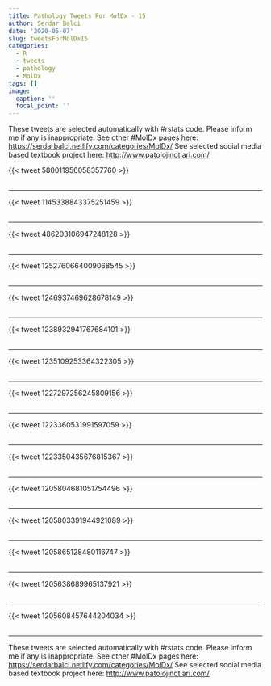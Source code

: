 ```yaml
---
title: Pathology Tweets For MolDx - 15
author: Serdar Balci
date: '2020-05-07'
slug: tweetsForMolDx15
categories:
  - R
  - tweets
  - pathology
  - MolDx
tags: []
image:
  caption: ''
  focal_point: ''
---
```



These tweets are selected automatically with #rstats code. Please inform me if any is inappropriate.
See other #MolDx pages here: https://serdarbalci.netlify.com/categories/MolDx/ 
See selected social media based textbook project here: http://www.patolojinotlari.com/

{{< tweet 580011956058357760 >}}
<br>
<br>
<hr>
{{< tweet 1145338843375251459 >}}
<br>
<br>
<hr>
{{< tweet 486203106947248128 >}}
<br>
<br>
<hr>
{{< tweet 1252760664009068545 >}}
<br>
<br>
<hr>
{{< tweet 1246937469628678149 >}}
<br>
<br>
<hr>
{{< tweet 1238932941767684101 >}}
<br>
<br>
<hr>
{{< tweet 1235109253364322305 >}}
<br>
<br>
<hr>
{{< tweet 1227297256245809156 >}}
<br>
<br>
<hr>
{{< tweet 1223360531991597059 >}}
<br>
<br>
<hr>
{{< tweet 1223350435676815367 >}}
<br>
<br>
<hr>
{{< tweet 1205804681051754496 >}}
<br>
<br>
<hr>
{{< tweet 1205803391944921089 >}}
<br>
<br>
<hr>
{{< tweet 1205865128480116747 >}}
<br>
<br>
<hr>
{{< tweet 1205638689965137921 >}}
<br>
<br>
<hr>
{{< tweet 1205608457644204034 >}}
<br>
<br>
<hr>


These tweets are selected automatically with #rstats code. Please inform me if any is inappropriate.
See other #MolDx pages here: https://serdarbalci.netlify.com/categories/MolDx/ 
See selected social media based textbook project here: http://www.patolojinotlari.com/
